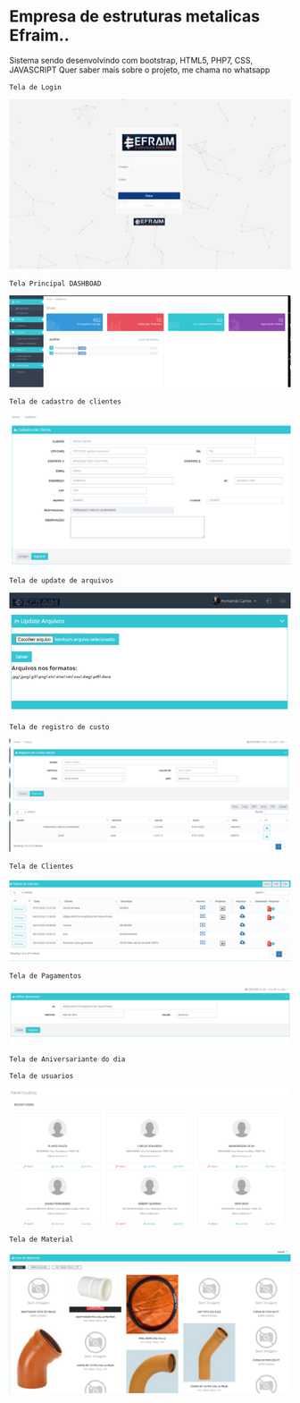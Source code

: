 # Empresa de estruturas metalicas Efraim..

Sistema sendo desenvolvindo com bootstrap, HTML5, PHP7, CSS, JAVASCRIPT 
Quer saber mais sobre o projeto, me chama no whatsapp

 
 
 ```
Tela de Login
 ```

![interface](https://github.com/fernandoguim/efraim/blob/main/efrain.PNG)
 
 ```
Tela Principal DASHBOAD
 ```
![interface](https://github.com/fernandoguim/Instagram-clone/blob/main/dashefram.PNG)

 ```
Tela de cadastro de clientes
 ``` 
 ![interface](https://github.com/fernandoguim/efraim/blob/main/cadastro%20cliente.PNG)

 ```
Tela de update de arquivos
 ``` 
 ![interface](https://github.com/fernandoguim/efraim/blob/main/update.PNG)
 ```
Tela de registro de custo
 ``` 
![interface](https://github.com/fernandoguim/efraim/blob/main/custo.PNG)

 ```
Tela de Clientes
 ``` 
 ![interface](https://github.com/fernandoguim/efraim/blob/main/tabela%20de%20cliente.PNG)
 
 ```
Tela de Pagamentos
 ``` 
  ![interface](https://github.com/fernandoguim/efraim/blob/main/Tela%20de%20Pagamentos.PNG) 
 
 
 ```
Tela de Aniversariante do dia
 ``` 
 
  ```
Tela de usuarios
 ``` 
  ![interface](https://github.com/fernandoguim/efraim/blob/main/usuarios.PNG)
 
  ```
Tela de Material
 ``` 
 ![interface](https://github.com/fernandoguim/efraim/blob/main/material.PNG)
